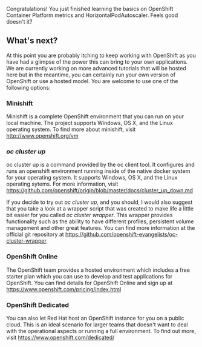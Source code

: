 Congratulations!  You just finished learning the basics on OpenShift Container Platform metrics and HorizontalPodAutoscaler. Feels good doesn't it?

## What's next?

At this point you are probably itching to keep working with OpenShift as you have had a glimpse of the power this can bring to your own applications.  We are currently working on more advanced tutorials that will be hosted here but in the meantime, you can certainly run your own version of OpenShift or use a hosted model.  You are welcome to use one of the following options:

### Minishift

Minishift is a complete OpenShift environment that you can run on your local machine.  The project supports Windows, OS X, and the Linux operating system.  To find more about minishift, visit http://www.openshift.org/vm

### *oc cluster up*

oc cluster up is a command provided by the oc client tool.  It configures and runs an openshift environment running inside of the native docker system for your operating system.  It supports Windows, OS X, and the Linux operating sytems.  For more information, visit https://github.com/openshift/origin/blob/master/docs/cluster_up_down.md

If you decide to try out *oc cluster up*, and you should, I would also suggest that you take a look at a wrapper script that was created to make life a little bit easier for you called *oc cluster wrapper*.  This wrapper provides functionality such as the ability to have different profiles, persistent volume management and other great features.  You can find more information at the official git repository at https://github.com/openshift-evangelists/oc-cluster-wrapper


### OpenShift Online

The OpenShift team provides a hosted environment which includes a free starter plan which you can use to develop and test applications for OpenShift. You can find details for OpenShift Online and sign up at https://www.openshift.com/pricing/index.html

### OpenShift Dedicated

You can also let Red Hat host an OpenShift instance for you on a public cloud.  This is an ideal scenario for larger teams that doesn't want to deal with the operational aspects or running a full environment.  To find out more, visit https://www.openshift.com/dedicated/
